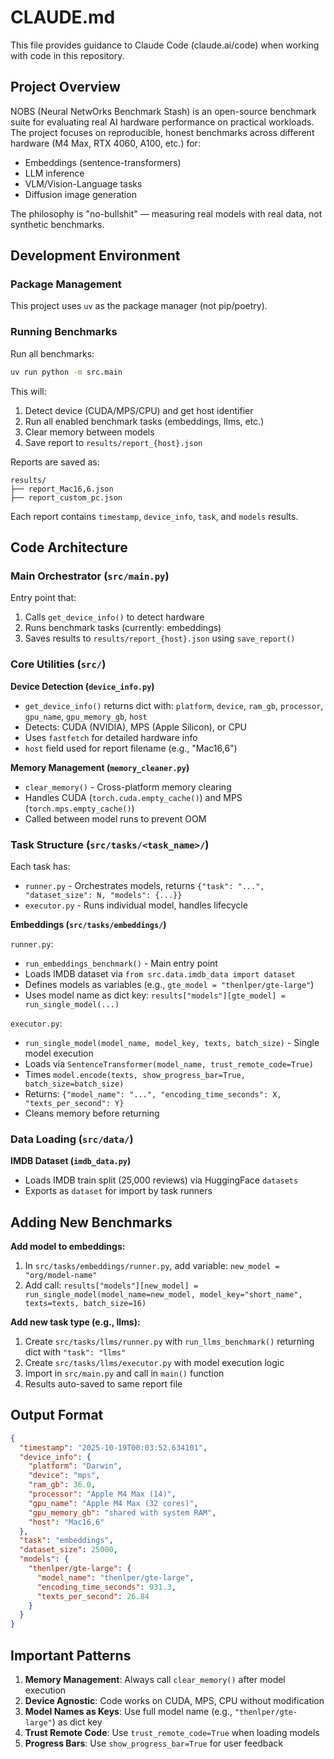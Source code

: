 # CLAUDE.md

This file provides guidance to Claude Code (claude.ai/code) when working with code in this repository.

## Project Overview

NOBS (Neural NetwOrks Benchmark Stash) is an open-source benchmark suite for evaluating real AI hardware performance on practical workloads. The project focuses on reproducible, honest benchmarks across different hardware (M4 Max, RTX 4060, A100, etc.) for:

- Embeddings (sentence-transformers)
- LLM inference
- VLM/Vision-Language tasks
- Diffusion image generation

The philosophy is "no-bullshit" — measuring real models with real data, not synthetic benchmarks.

## Development Environment

### Package Management
This project uses `uv` as the package manager (not pip/poetry).

### Running Benchmarks

Run all benchmarks:
```bash
uv run python -m src.main
```

This will:
1. Detect device (CUDA/MPS/CPU) and get host identifier
2. Run all enabled benchmark tasks (embeddings, llms, etc.)
3. Clear memory between models
4. Save report to `results/report_{host}.json`

Reports are saved as:
```
results/
├── report_Mac16,6.json
├── report_custom_pc.json
```

Each report contains `timestamp`, `device_info`, `task`, and `models` results.

## Code Architecture

### Main Orchestrator (`src/main.py`)

Entry point that:
1. Calls `get_device_info()` to detect hardware
2. Runs benchmark tasks (currently: embeddings)
3. Saves results to `results/report_{host}.json` using `save_report()`

### Core Utilities (`src/`)

**Device Detection (`device_info.py`)**
- `get_device_info()` returns dict with: `platform`, `device`, `ram_gb`, `processor`, `gpu_name`, `gpu_memory_gb`, `host`
- Detects: CUDA (NVIDIA), MPS (Apple Silicon), or CPU
- Uses `fastfetch` for detailed hardware info
- `host` field used for report filename (e.g., "Mac16,6")

**Memory Management (`memory_cleaner.py`)**
- `clear_memory()` - Cross-platform memory clearing
- Handles CUDA (`torch.cuda.empty_cache()`) and MPS (`torch.mps.empty_cache()`)
- Called between model runs to prevent OOM

### Task Structure (`src/tasks/<task_name>/`)

Each task has:
- `runner.py` - Orchestrates models, returns `{"task": "...", "dataset_size": N, "models": {...}}`
- `executor.py` - Runs individual model, handles lifecycle

**Embeddings (`src/tasks/embeddings/`)**

`runner.py`:
- `run_embeddings_benchmark()` - Main entry point
- Loads IMDB dataset via `from src.data.imdb_data import dataset`
- Defines models as variables (e.g., `gte_model = "thenlper/gte-large"`)
- Uses model name as dict key: `results["models"][gte_model] = run_single_model(...)`

`executor.py`:
- `run_single_model(model_name, model_key, texts, batch_size)` - Single model execution
- Loads via `SentenceTransformer(model_name, trust_remote_code=True)`
- Times `model.encode(texts, show_progress_bar=True, batch_size=batch_size)`
- Returns: `{"model_name": "...", "encoding_time_seconds": X, "texts_per_second": Y}`
- Cleans memory before returning

### Data Loading (`src/data/`)

**IMDB Dataset (`imdb_data.py`)**
- Loads IMDB train split (25,000 reviews) via HuggingFace `datasets`
- Exports as `dataset` for import by task runners

## Adding New Benchmarks

**Add model to embeddings:**
1. In `src/tasks/embeddings/runner.py`, add variable: `new_model = "org/model-name"`
2. Add call: `results["models"][new_model] = run_single_model(model_name=new_model, model_key="short_name", texts=texts, batch_size=16)`

**Add new task type (e.g., llms):**
1. Create `src/tasks/llms/runner.py` with `run_llms_benchmark()` returning dict with `"task": "llms"`
2. Create `src/tasks/llms/executor.py` with model execution logic
3. Import in `src/main.py` and call in `main()` function
4. Results auto-saved to same report file

## Output Format

```json
{
  "timestamp": "2025-10-19T00:03:52.634101",
  "device_info": {
    "platform": "Darwin",
    "device": "mps",
    "ram_gb": 36.0,
    "processor": "Apple M4 Max (14)",
    "gpu_name": "Apple M4 Max (32 cores)",
    "gpu_memory_gb": "shared with system RAM",
    "host": "Mac16,6"
  },
  "task": "embeddings",
  "dataset_size": 25000,
  "models": {
    "thenlper/gte-large": {
      "model_name": "thenlper/gte-large",
      "encoding_time_seconds": 931.3,
      "texts_per_second": 26.84
    }
  }
}
```

## Important Patterns

1. **Memory Management**: Always call `clear_memory()` after model execution
2. **Device Agnostic**: Code works on CUDA, MPS, CPU without modification
3. **Model Names as Keys**: Use full model name (e.g., `"thenlper/gte-large"`) as dict key
4. **Trust Remote Code**: Use `trust_remote_code=True` when loading models
5. **Progress Bars**: Use `show_progress_bar=True` for user feedback